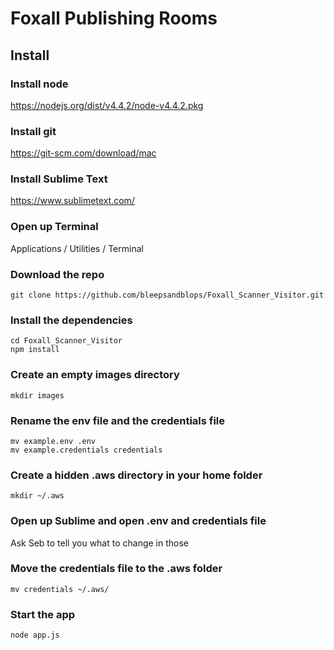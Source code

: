 Foxall Publishing Rooms
=======================

Install
-----------------

### Install node 
https://nodejs.org/dist/v4.4.2/node-v4.4.2.pkg

### Install git
https://git-scm.com/download/mac

### Install Sublime Text
https://www.sublimetext.com/

### Open up Terminal
Applications / Utilities / Terminal

### Download the repo
```
git clone https://github.com/bleepsandblops/Foxall_Scanner_Visitor.git
```

### Install the dependencies
```
cd Foxall_Scanner_Visitor
npm install
```

### Create an empty images directory
```
mkdir images
```

### Rename the env file and the credentials file
```
mv example.env .env
mv example.credentials credentials
```

### Create a hidden .aws directory in your home folder
```
mkdir ~/.aws
```

### Open up Sublime and open .env and credentials file
Ask Seb to tell you what to change in those

### Move the credentials file to the .aws folder
```
mv credentials ~/.aws/
```

### Start the app
```
node app.js
```